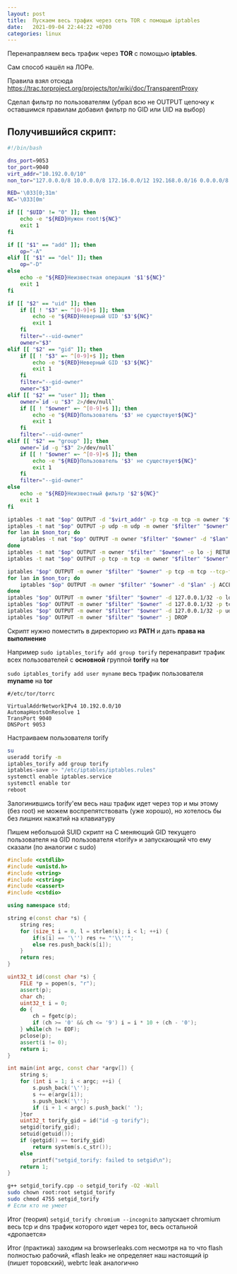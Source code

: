 ```yaml
---
layout: post
title:  Пускаем весь трафик через сеть TOR с помощью iptables
date:   2021-09-04 22:44:22 +0700
categories: linux
---
```

Перенаправляем весь трафик через **TOR** с помощью **iptables**.

Сам способ нашёл на ЛОРе.

Правила взял отсюда https://trac.torproject.org/projects/tor/wiki/doc/TransparentProxy 

Сделал фильтр по пользователям (убрал всю не OUTPUT цепочку к оставшимся правилам добавил фильтр по GID или UID на выбор) 

## Получившийся скрипт:

```bash
#!/bin/bash

dns_port=9053
tor_port=9040
virt_addr="10.192.0.0/10"
non_tor="127.0.0.0/8 10.0.0.0/8 172.16.0.0/12 192.168.0.0/16 0.0.0.0/8 100.64.0.0/10 169.254.0.0/16 192.0.0.0/24 192.0.2.0/24 192.88.99.0/24 198.18.0.0/15 198.51.100.0/24 203.0.113.0/24 224.0.0.0/3"

RED='\033[0;31m'
NC='\033[0m'

if [[ "$UID" != "0" ]]; then
    echo -e "${RED}Нужен root!${NC}"
    exit 1
fi

if [[ "$1" == "add" ]]; then
    op="-A"
elif [[ "$1" == "del" ]]; then
    op="-D"
else
    echo -e "${RED}Неизвестная операция '$1'${NC}"
    exit 1
fi

if [[ "$2" == "uid" ]]; then
    if [[ ! "$3" =~ ^[0-9]+$ ]]; then
        echo -e "${RED}Неверный UID '$3'${NC}"
        exit 1
    fi
    filter="--uid-owner"
    owner="$3"
elif [[ "$2" == "gid" ]]; then
    if [[ ! "$3" =~ ^[0-9]+$ ]]; then
        echo -e "${RED}Неверный GID '$3'${NC}"
        exit 1
    fi
    filter="--gid-owner"
    owner="$3"
elif [[ "$2" == "user" ]]; then
    owner=`id -u "$3" 2>/dev/null`
    if [[ ! "$owner" =~ ^[0-9]+$ ]]; then
        echo -e "${RED}Пользователь '$3' не существует${NC}"
        exit 1
    fi
    filter="--uid-owner"
elif [[ "$2" == "group" ]]; then
    owner=`id -g "$3" 2>/dev/null`
    if [[ ! "$owner" =~ ^[0-9]+$ ]]; then
        echo -e "${RED}Пользователь '$3' не существует${NC}"
        exit 1
    fi
    filter="--gid-owner"
else
    echo -e "${RED}Неизвестный фильтр '$2'${NC}"
    exit 1
fi

iptables -t nat "$op" OUTPUT -d "$virt_addr" -p tcp -m tcp -m owner "$filter" "$owner" --tcp-flags FIN,SYN,RST,ACK SYN -j REDIRECT --to-ports "$tor_port"
iptables -t nat "$op" OUTPUT -p udp -m udp -m owner "$filter" "$owner" --dport 53 -j REDIRECT --to-ports "$dns_port"
for lan in $non_tor; do
    iptables -t nat "$op" OUTPUT -m owner "$filter" "$owner" -d "$lan" -j RETURN
done
iptables -t nat "$op" OUTPUT -m owner "$filter" "$owner" -o lo -j RETURN
iptables -t nat "$op" OUTPUT -p tcp -m tcp -m owner "$filter" "$owner" --tcp-flags FIN,SYN,RST,ACK SYN -j REDIRECT --to-ports "$tor_port"

iptables "$op" OUTPUT -m owner "$filter" "$owner" -p tcp -m tcp --tcp-flags FIN,SYN,RST,ACK SYN -m state --state NEW -j ACCEPT
for lan in $non_tor; do
    iptables "$op" OUTPUT -m owner "$filter" "$owner" -d "$lan" -j ACCEPT
done
iptables "$op" OUTPUT -m owner "$filter" "$owner" -d 127.0.0.1/32 -o lo -j ACCEPT
iptables "$op" OUTPUT -m owner "$filter" "$owner" -d 127.0.0.1/32 -p tcp -m tcp --dport "$tor_port" --tcp-flags FIN,SYN,RST,ACK SYN -j ACCEPT
iptables "$op" OUTPUT -m owner "$filter" "$owner" -d 127.0.0.1/32 -p udp -m udp --dport "$dns_port" -j ACCEPT
iptables "$op" OUTPUT -m owner "$filter" "$owner" -j DROP
```

Скрипт нужно поместить в директорию из **PATH** и дать **права на выполнение**

Например `sudo iptables_torify add group torify` перенаправит трафик всех пользователей с **основной** группой **torify** на **tor**

`sudo iptables_torify add user myname` весь трафик пользователя **myname** на **tor**

```
#/etc/tor/torrc

VirtualAddrNetworkIPv4 10.192.0.0/10
AutomapHostsOnResolve 1
TransPort 9040
DNSPort 9053
```

Настраиваем пользователя torify

```bash
su
useradd torify -m
iptables_torify add group torify
iptables-save >> "/etc/iptables/iptables.rules"
systemctl enable iptables.service
systemctl enable tor
reboot
```

Залогинившись torify'ем весь наш трафик идет через тор и мы этому (без root) не можем воспрепятствовать (уже хорошо), но хотелось бы без лишних нажатий на клавиатуру

Пишем небольшой SUID скрипт на C меняющий GID текущего пользователя на GID пользователя «torify» и запускающий что ему сказали (по аналогии с sudo)

```cpp
#include <cstdlib>
#include <unistd.h>
#include <string>
#include <cstring>
#include <cassert>
#include <cstdio>

using namespace std;

string e(const char *s) {
    string res;
    for (size_t i = 0, l = strlen(s); i < l; ++i) {
        if(s[i] == '\'') res += "'\\''";
        else res.push_back(s[i]);
    }
    return res;
}

uint32_t id(const char *s) {
    FILE *p = popen(s, "r");
    assert(p);
    char ch;
    uint32_t i = 0;
    do {
        ch = fgetc(p);
        if (ch >= '0' && ch <= '9') i = i * 10 + (ch - '0');
    } while(ch != EOF);
    pclose(p);
    assert(i != 0);
    return i;
}

int main(int argc, const char *argv[]) {
    string s;
    for (int i = 1; i < argc; ++i) {
        s.push_back('\'');
        s += e(argv[i]);
        s.push_back('\'');
        if (i + 1 < argc) s.push_back(' ');
    }tor
    uint32_t torify_gid = id("id -g torify");
    setgid(torify_gid);
    setuid(getuid());
    if (getgid() == torify_gid)
        return system(s.c_str());
    else
        printf("setgid_torify: failed to setgid\n");
    return 1;
}
```

```bash
g++ setgid_torify.cpp -o setgid_torify -O2 -Wall
sudo chown root:root setgid_torify
sudo chmod 4755 setgid_torify
# Если кто не умеет
```

Итог (теория) `setgid_torify chromium --incognito` запускает chromium весь tcp и dns трафик которого идет через tor, весь остальной «дропается» 

Итог (практика) заходим на browserleaks.com несмотря на то что flash полностью рабочий, «flash leak» не определяет наш настоящий ip (пишет торовский), webrtc leak аналогично

